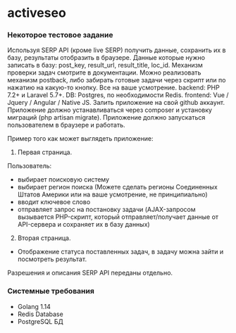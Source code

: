 # activeseo

### Некоторое тестовое задание

Используя SERP API (кроме live SERP) получить данные, сохранить их в базу, результаты отобразить в браузере.
Данные которые нужно записать в базу: post_key, result_url, result_title, loc_id.
Механизм проверки задач смотрите в документации. Можно реализовать механизм postback, либо забирать готовые задачи через скрипт или по нажатию на какую-то кнопку. Все на ваше усмотрение.
backend: PHP 7.2+ и Laravel 5.7+.
DB: Postgres, по необходимости Redis.
frontend: Vue / Jquery / Angular / Native JS.
Залить приложение на свой github аккаунт.
Приложение должно устанавливаться через сomposer и установку миграций (php artisan migrate).
Приложение должно запускаться пользователем в браузере и работать.

Пример того как может выглядеть приложение:

1. Первая страница.

Пользователь:
- выбирает поисковую систему
- выбирает регион поиска (Можете сделать регионы Соединенных Штатов Америки или на ваше усмотрение, не принципиально)
- вводит ключевое слово
- отправляет запрос на постановку задачи (AJAX-запросом вызывается PHP-скрипт, который отправляет/получает данные от API-сервера и сохраняет их в базу данных)

2. Вторая страница.

- Отображение статуса поставленных задач, в задачу можна зайти и посмотреть результат.

Разрешения и описания SERP API переданы отдельно.

### Системные требования

- Golang 1.14
- Redis Database
- PostgreSQL БД

